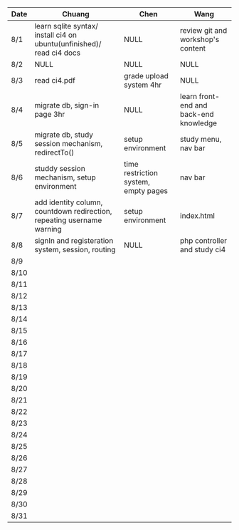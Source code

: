| Date | Chuang | Chen | Wang |
|------|--------|------|------|
| 8/1  |learn sqlite syntax/ install ci4 on ubuntu(unfinished)/ read ci4 docs| NULL| review git and workshop's content|
| 8/2  |NULL|NULL|NULL|
| 8/3  |read ci4.pdf|grade upload system 4hr|NULL|
| 8/4  |migrate db, sign-in page 3hr|NULL|learn front-end and back-end knowledge|
| 8/5  |migrate db, study session mechanism, redirectTo()|setup environment|study menu, nav bar|
| 8/6  |studdy session mechanism, setup environment|time restriction system, empty pages|nav bar|
| 8/7  |add identity column, countdown redirection, repeating username warning|setup environment|index.html|
| 8/8  |signIn and registeration system, session, routing|NULL|php controller and study ci4|
| 8/9  |        |      |      |
| 8/10 |        |      |      |
| 8/11 |        |      |      |
| 8/12 |        |      |      |
| 8/13 |        |      |      |
| 8/14 |        |      |      |
| 8/15 |        |      |      |
| 8/16 |        |      |      |
| 8/17 |        |      |      |
| 8/18 |        |      |      |
| 8/19 |        |      |      |
| 8/20 |        |      |      |
| 8/21 |        |      |      |
| 8/22 |        |      |      |
| 8/23 |        |      |      |
| 8/24 |        |      |      |
| 8/25 |        |      |      |
| 8/26 |        |      |      |
| 8/27 |        |      |      |
| 8/28 |        |      |      |
| 8/29 |        |      |      |
| 8/30 |        |      |      |
| 8/31 |        |      |      |
